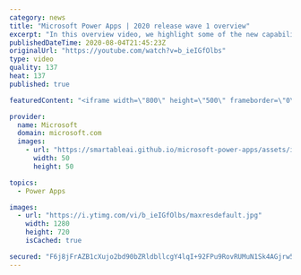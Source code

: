```yaml
---
category: news
title: "Microsoft Power Apps | 2020 release wave 1 overview"
excerpt: "In this overview video, we highlight some of the new capabilities included in the latest update to Microsoft Power Apps.      Here are the capabilities covered:     UI enhancements       • Save is always visible       • Chart formatting  Grid user experience enhancements       • Conditional search  "
publishedDateTime: 2020-08-04T21:45:23Z
originalUrl: "https://youtube.com/watch?v=b_ieIGfOlbs"
type: video
quality: 137
heat: 137
published: true

featuredContent: "<iframe width=\"800\" height=\"500\" frameborder=\"0\" src=\"https://www.youtube.com/embed/b_ieIGfOlbs\" allow=\"accelerometer; autoplay; encrypted-media; gyroscope; picture-in-picture\" allowfullscreen></iframe>"

provider:
  name: Microsoft
  domain: microsoft.com
  images:
    - url: "https://smartableai.github.io/microsoft-power-apps/assets/images/organizations/microsoft.com-50x50.jpg"
      width: 50
      height: 50

topics:
  - Power Apps

images:
  - url: "https://i.ytimg.com/vi/b_ieIGfOlbs/maxresdefault.jpg"
    width: 1280
    height: 720
    isCached: true

secured: "F6j8jFrAZB1cXujo2bd90bZRldbllcgY4lqI+92FPu9RovRUMuN1Sk4AGjrw5OPWgoFqQBWDEzek1vSc1Ha3oRulu1zAu57mTJxF5eN2XaAro3zNksdPDB4UDKoovoOB+K24lMVF09vMccG7AcvuBZZ4WanA5WgXx51ETsu+qViiNODy8P6ksgilH3LB2PBQTrDySjfOy2fnKPUtLpWaK+6ImQ/qGY4x8EPrFmKtRRLPI6qGj1KOiiFUWJ868MH7YuT65716M+0dJMh4qisl6FbwbTa9Qcg7RelZucNk2qD2ECJ0RRJC4VVDspt1cnmX1Js8MgzYnag1SPjrblh986LTyhcNSfpXWhHBB9vXRd0Y43mx9G/mVRQH9Ndi/Sm3Il/1YfbQJAeccAS7EB6hFX9U9PeDh7JIm8XqBdR2mIEP6jBf23cjnMNXfnzlnfLC;2KtTZz4WetrpixKr6Bl34g=="
---
```


